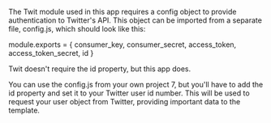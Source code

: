 

The Twit module used in this app requires a config object to provide authentication to Twitter's API.
This object can be imported from a separate file, config.js, which should look like this:

module.exports = {
  consumer_key,
  consumer_secret,
  access_token,
  access_token_secret,
  id
}

Twit doesn't require the id property, but this app does.

You can use the config.js from your own project 7, but you'll have to add the id property and
set it to your Twitter user id number. This will be used to request your user object from Twitter,
providing important data to the template.

